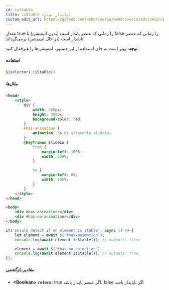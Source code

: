 ```yaml
---
id: isStable
title: isStable (پایدار بودن)
custom_edit_url: https://github.com/webdriverio/webdriverio/edit/main/packages/webdriverio/src/commands/element/isStable.ts
---
```


مقدار true را زمانی که عنصر پایدار است (بدون انیمیشن) یا false را زمانی که عنصر ناپایدار است (در حال انیمیشن) برمی‌گرداند.

__توجه:__ بهتر است به جای استفاده از این دستور، انیمیشن‌ها را غیرفعال کنید.

##### استفاده

```js
$(selector).isStable()
```

##### مثال‌ها

```html title="index.html"
<head>
    <style>
        div {
            width: 200px;
            height: 200px;
            background-color: red;
        }
        #has-animation {
            animation: 3s 0s alternate slidein;
        }
        @keyframes slidein {
            from {
                margin-left: 100%;
                width: 300%;
            }

            to {
                margin-left: 0%;
                width: 100%;
            }
        }
    </style>
</head>

<body>
    <div #has-animation></div>
    <div #has-no-animation></div>
</body>

```

```js title="isStable.js"
it('should detect if an element is stable', async () => {
    let element = await $('#has-animation');
    console.log(await element.isStable()); // outputs: false

    element = await $('#has-no-animation')
    console.log(await element.isStable()); // outputs: true
});
```

##### مقادیر بازگشتی

- **&lt;Boolean&gt;**
            **<code><var>return</var></code>:** true اگر عنصر پایدار باشد، false اگر ناپایدار باشد